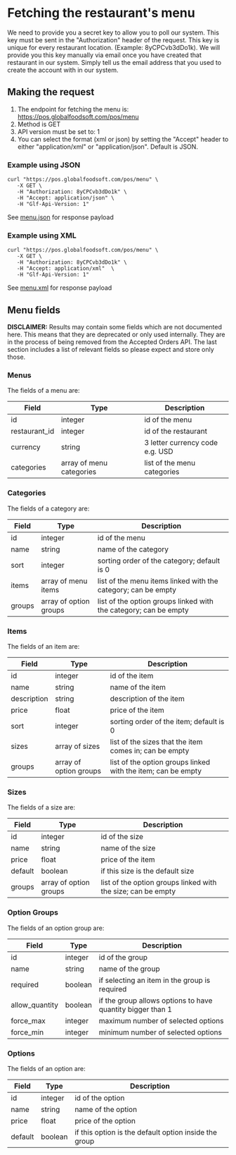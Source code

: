 Fetching the restaurant's menu
=============================

We need to provide you a secret key to allow you to poll our system. This key must be sent in the "Authorization" header of the request. This key is unique for every restaurant location. (Example: 8yCPCvb3dDo1k). We will provide you this key manually via email once you have created that restaurant in our system. Simply tell us the email address that you used to create the account with in our system.

Making the request
------------------

1. The endpoint for fetching the menu is: https://pos.globalfoodsoft.com/pos/menu
2. Method is GET
3. API version must be set to: 1
4. You can select the format (xml or json) by setting the "Accept" header to either "application/xml" or "application/json". Default is JSON.


### Example using JSON
```
curl "https://pos.globalfoodsoft.com/pos/menu" \
   -X GET \
   -H "Authorization: 8yCPCvb3dDo1k" \
   -H "Accept: application/json" \
   -H "Glf-Api-Version: 1"
```

See [menu.json](./payload/menu.json) for response payload

### Example using XML
```
curl "https://pos.globalfoodsoft.com/pos/menu" \
   -X GET \
   -H "Authorization: 8yCPCvb3dDo1k" \
   -H "Accept: application/xml"  \
   -H "Glf-Api-Version: 1"
```

See [menu.xml](./payload/menu.xml) for response payload

   

Menu fields
-----------

**DISCLAIMER:**
Results may contain some fields which are not documented here. This means that they are deprecated or only used internally. They are in the process of being removed from the Accepted Orders API. The last section includes a list of relevant fields so please expect and store only those.

### Menus

The fields of a menu are:

|Field|Type|Description|
|---|---|---|
|id              |integer|     id of the menu|
|restaurant_id   |integer|     id of the restaurant|
|currency        |string|      3 letter currency code <br>e.g. USD|
|categories      |array of menu categories|  list of the menu categories|


### Categories

The fields of a category are:

|Field|Type|Description|
|---|---|---|
|id     |integer|     id of the menu|
|name   |string|      name of the category|
|sort   |integer|     sorting order of the category; default is 0|
|items  |array of menu items|  list of the menu items linked with the category; can be empty|
|groups |array of option groups|  list of the option groups linked with the category; can be empty|


### Items

The fields of an item are:

|Field|Type|Description|
|---|---|---|
|id            |integer|     id of the item|
|name          |string|      name of the item|
|description   |string|      description of the item |
|price         |float|       price of the item|
|sort          |integer|     sorting order of the item; default is 0|
|sizes  |array of sizes|  list of the sizes that the item comes in; can be empty|
|groups |array of option groups|  list of the option groups linked with the item; can be empty|


### Sizes


The fields of a size are:

|Field|Type|Description|
|---|---|---|
|id            |integer|     id of the size|
|name          |string|      name of the size|
|price         |float|       price of the item|
|default       |boolean|     if this size is the default size|
|groups |array of option groups|  list of the option groups linked with the size; can be empty|


### Option Groups

The fields of an option group are:

|Field|Type|Description|
|---|---|---|
|id               |integer|     id of the group|
|name             |string|      name of the group|
|required         |boolean|     if selecting an item in the group is required|
|allow_quantity   |boolean|     if the group allows options to have quantity bigger than 1|
|force_max        |integer|     maximum number of selected options|
|force_min        |integer|     minimum number of selected options|


### Options

The fields of an option are:

|Field|Type|Description|
|---|---|---|
|id            |integer|     id of the option|
|name          |string|      name of the option|
|price         |float|       price of the option|
|default       |boolean|     if this option is the default option inside the group|